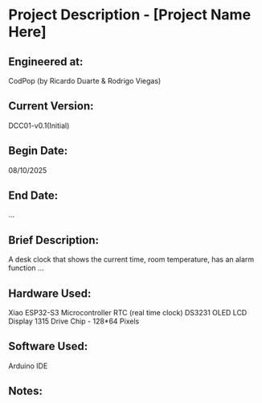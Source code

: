 # Project Description - [Project Name Here]

## Engineered at: 
CodPop (by Ricardo Duarte & Rodrigo Viegas)

## Current Version: 
DCC01-v0.1(Initial)

## Begin Date:
08/10/2025

## End Date:
...

## Brief Description:
A desk clock that shows the current time, room temperature, has an alarm function ...

## Hardware Used:
Xiao ESP32-S3 Microcontroller
RTC (real time clock) DS3231
OLED LCD Display 1315 Drive Chip - 128*64 Pixels
## Software Used:
Arduino IDE

## Notes:
